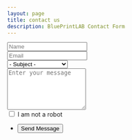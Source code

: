 ```yaml
---
layout: page
title: contact us
description: BluePrintLAB Contact Form
---
```


<section>
	<form method="post" action="https://getsimpleform.com/messages?form_api_token=af201f2a2487815fb1d745822af038bc">
		<div class="row uniform">
			<div class="6u 12u$(xsmall)">
				<input type="text" name="name" id="body" value="" placeholder="Name" />
			</div>
			<div class="6u$ 12u$(xsmall)">
				<input type="email" name="email" id="body" value="" placeholder="Email" />
			</div>
			<div class="12u$">
				<div class="select-wrapper">
					<select name="subject" id="subject">
						<option value="">- Subject -</option>
						<option value="Contact Form - Business Inquiry">Business Inquiry</option>
						<option value="Contact Form - Media Inquiry">Media Inquiry</option>
						<option value="Contact Form - Employment">Employment Inquiry</option>
					</select>
				</div>
			</div>
			<div class="12u$">
				<textarea name="body" id="body" placeholder="Enter your message" rows="6"></textarea>
			</div>
			<div class="6u$ 12u$(small)">
				<input type="hidden" name="human" value="no">
				<input type="checkbox" id="human" name="human" value="yes">
				<label for="human">I am not a robot</label>
			</div>
			<div class="12u$">
				<ul class="actions">
					<li><input type="submit" value="Send Message" class="special" /></li>
					<input type="hidden" name='redirect_to' value="https://bplab.github.io/home/thanks"/> 
				</ul>
			</div>
		</div>
	</form>
</section>